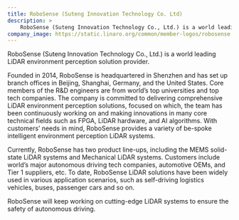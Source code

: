 ```yaml
---
title: RoboSense (Suteng Innovation Technology Co. Ltd)
description: >
    RoboSense (Suteng Innovation Technology Co., Ltd.) is a world leading LiDAR environment perception solution provider.
company_image: https://static.linaro.org/common/member-logos/robosense.jpg
---
```

RoboSense (Suteng Innovation Technology Co., Ltd.) is a world leading LiDAR environment perception solution provider.

Founded in 2014, RoboSense is headquartered in Shenzhen and has set up branch offices in Beijing, Shanghai, Germany, and the United States. Core members of the R&D engineers are from world’s top universities and top tech companies. The company is committed to delivering comprehensive LiDAR environment perception solutions, focused on which, the team has been continuously working on and making innovations in many core technical fields such as FPGA, LiDAR hardware, and AI algorithms. With customers’ needs in mind, RoboSense provides a variety of be-spoke intelligent environment perception LiDAR systems.

Currently, RoboSense has two product line-ups, including the MEMS solid-state LiDAR systems and Mechanical LiDAR systems. Customers include world’s major autonomous driving tech companies, automotive OEMs, and Tier 1 suppliers, etc. To date, RoboSense LiDAR solutions have been widely used in various application scenarios, such as self-driving logistics vehicles, buses, passenger cars and so on. 

RoboSense will keep working on cutting-edge LiDAR systems to ensure the safety of autonomous driving. 

